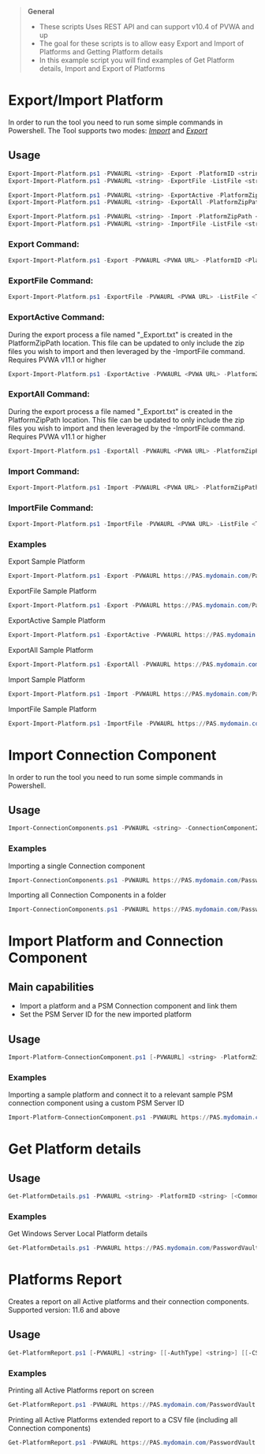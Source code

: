 > **General**
> - These scripts Uses REST API and can support v10.4 of PVWA and up
> - The goal for these scripts is to allow easy Export and Import of Platforms and Getting Platform details
> - In this example script you will find examples of Get Platform details, Import and Export of Platforms

# Export/Import Platform
In order to run the tool you need to run some simple commands in Powershell.
The Tool supports two modes: [*Import*](#import-command) and [*Export*](#export-command)

## Usage
```powershell
Export-Import-Platform.ps1 -PVWAURL <string> -Export -PlatformID <string> -PlatformZipPath <string> [<CommonParameters>]
Export-Import-Platform.ps1 -PVWAURL <string> -ExportFile -ListFile <string> -PlatformZipPath <string> [<CommonParameters>]

Export-Import-Platform.ps1 -PVWAURL <string> -ExportActive -PlatformZipPath <string> [<CommonParameters>]
Export-Import-Platform.ps1 -PVWAURL <string> -ExportAll -PlatformZipPath <string> [<CommonParameters>]

Export-Import-Platform.ps1 -PVWAURL <string> -Import -PlatformZipPath <string> [<CommonParameters>]
Export-Import-Platform.ps1 -PVWAURL <string> -ImportFile -ListFile <string> [<CommonParameters>]
```


### Export Command:
```powershell
Export-Import-Platform.ps1 -Export -PVWAURL <PVWA URL> -PlatformID <Platform ID> -PlatformZipPath <The path to save the Platform ZIP output>
```
### ExportFile Command:
```powershell
Export-Import-Platform.ps1 -ExportFile -PVWAURL <PVWA URL> -ListFile <The path to the txt file with the PlatformID to export> -PlatformZipPath <The path to save the Platform ZIP output>
```

### ExportActive Command:
During the export process a file named "_Export.txt" is created in the PlatformZipPath location. This file can be updated to only include the zip files you wish to import and then leveraged by the -ImportFile command.
Requires PVWA v11.1 or higher
```powershell
Export-Import-Platform.ps1 -ExportActive -PVWAURL <PVWA URL> -PlatformZipPath <The path to save the Platform ZIP files>
```
### ExportAll Command:
During the export process a file named "_Export.txt" is created in the PlatformZipPath location. This file can be updated to only include the zip files you wish to import and then leveraged by the -ImportFile command.
Requires PVWA v11.1 or higher
```powershell
Export-Import-Platform.ps1 -ExportAll -PVWAURL <PVWA URL> -PlatformZipPath <The path to save the Platform ZIP files>
```

### Import Command:
```powershell
Export-Import-Platform.ps1 -Import -PVWAURL <PVWA URL> -PlatformZipPath <The path of the Platform ZIP to import>
```
### ImportFile Command:
```powershell
Export-Import-Platform.ps1 -ImportFile -PVWAURL <PVWA URL> -ListFile <The path to the txt file with the ZIP files to import>
```

### Examples
Export Sample Platform
```powershell
Export-Import-Platform.ps1 -Export -PVWAURL https://PAS.mydomain.com/PasswordVault -PlatformID SamplePlatform -PlatformZipPath C:\Temp\Export-SamplePlatform.zip
```

ExportFile Sample Platform
```powershell
Export-Import-Platform.ps1 -Export -PVWAURL https://PAS.mydomain.com/PasswordVault -ListFile C:\Temp\ListFileExport.txt -PlatformZipPath C:\Temp\
```

ExportActive Sample Platform
```powershell
Export-Import-Platform.ps1 -ExportActive -PVWAURL https://PAS.mydomain.com/PasswordVault -PlatformZipPath C:\Temp\Export-SamplePlatform.zip
```

ExportAll Sample Platform
```powershell
Export-Import-Platform.ps1 -ExportAll -PVWAURL https://PAS.mydomain.com/PasswordVault  -PlatformZipPath C:\Temp\Export-SamplePlatform.zip
```

Import Sample Platform
```powershell
Export-Import-Platform.ps1 -Import -PVWAURL https://PAS.mydomain.com/PasswordVault -PlatformZipPath C:\Temp\SamplePlatform.zip
```

ImportFile Sample Platform
```powershell
Export-Import-Platform.ps1 -ImportFile -PVWAURL https://PAS.mydomain.com/PasswordVault -ListFile C:\Temp\ListFileImport.txt
```


# Import Connection Component
In order to run the tool you need to run some simple commands in Powershell.

## Usage
```powershell
Import-ConnectionComponents.ps1 -PVWAURL <string> -ConnectionComponentZipPath <string> -ConnectionComponentFolderPath <string> [<CommonParameters>]
```

### Examples
Importing a single Connection component
```powershell
Import-ConnectionComponents.ps1 -PVWAURL https://PAS.mydomain.com/PasswordVault -ConnectionComponentZipPath C:\Temp\SampleConnectionComponent.zip
```
Importing all Connection Components in a folder
```powershell
Import-ConnectionComponents.ps1 -PVWAURL https://PAS.mydomain.com/PasswordVault -ConnectionComponentFolderPath C:\Temp\DownloadedConnectionComponents\
```

# Import Platform and Connection Component
## Main capabilities
- Import a platform and a PSM Connection component and link them
- Set the PSM Server ID for the new imported platform

## Usage
```powershell
Import-Platform-ConnectionComponent.ps1 [-PVWAURL] <string> -PlatformZipPath <string> -ConnectionComponentZipPath <string> [-PSMServerID] <string> [<CommonParameters>]
```

### Examples
Importing a sample platform and connect it to a relevant sample PSM connection component using a custom PSM Server ID
```powershell
Import-Platform-ConnectionComponent.ps1 -PVWAURL https://PAS.mydomain.com/PasswordVault -PlatformZipPath C:\Temp\SamplePlatform.zip -ConnectionComponentZipPath C:\Temp\SampleConnectionComponent.zip -PSMServerID PSMServer_MyPSMSRV
```

# Get Platform details
## Usage
```powershell
Get-PlatformDetails.ps1 -PVWAURL <string> -PlatformID <string> [<CommonParameters>]
```

### Examples
Get Windows Server Local Platform details
```powershell
Get-PlatformDetails.ps1 -PVWAURL https://PAS.mydomain.com/PasswordVault -PlatformID WinServerLocal
```

# Platforms Report
Creates a report on all Active platforms and their connection components.
Supported version: 11.6 and above

## Usage
```powershell
Get-PlatformReport.ps1 [-PVWAURL] <string> [[-AuthType] <string>] [[-CSVPath] <string>] [-ExtendedReport] [-DisableSSLVerify] [<CommonParameters>]
```

### Examples
Printing all Active Platforms report on screen
```powershell
Get-PlatformReport.ps1 -PVWAURL https://PAS.mydomain.com/PasswordVault 
```

Printing all Active Platforms extended report to a CSV file (including all Connection components)
```powershell
Get-PlatformReport.ps1 -PVWAURL https://PAS.mydomain.com/PasswordVault -ExtendedReport -CSVPath "C:\CyberArk\Platforms\Active_Platforms_August-2020.csv"
```
